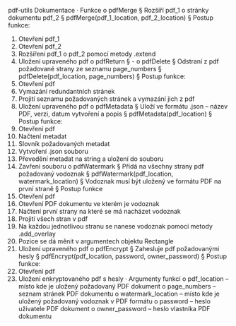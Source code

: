 pdf-utils
Dokumentace
·	Funkce
o	pdfMerge
§	Rozšíří pdf_1 o stránky dokumentu pdf_2
§	pdfMerge(pdf_1_location, pdf_2_location) 
§	Postup funkce:
1.	Otevření pdf_1
2.	Otevření pdf_2
3.	Rozšíření pdf_1 o pdf_2 pomocí metody .extend
4.	Uložení upraveného pdf
o	pdfReturn
§	-
o	pdfDelete
§	Odstraní z pdf požadované strany ze seznamu page_numbers
§	pdfDelete(pdf_location, page_numbers)
§	Postup funkce:
1.	Otevření pdf
2.	Vymazání redundantních stránek
3.	Projití seznamu požadovaných stránek a vymazání jich z pdf
4.	Uložení upraveného pdf
o	pdfMetadata
§	Uloží ve formátu .json – název PDF, verzi, datum vytvoření a popis
§	pdfMetadata(pdf_location)
§	Postup funkce:
1.	Otevření pdf
2.	Načtení metadat
3.	Slovník požadovaných metadat
4.	Vytvoření .json souboru
5.	Převedění metadat na string a uložení do souboru
6.	Zavření souboru
o	pdfWatermark
§	Přidá na všechny strany pdf požadovaný vodoznak
§	pdfWatermark(pdf_location, watermark_location)
§	Vodoznak musí být uložený ve formátu PDF na první straně 
§	Postup funkce
1.	Otevření pdf
2.	Otevření PDF dokumentu ve kterém je vodoznak
3.	Načtení první strany na které se má nacházet vodoznak
4.	Projití všech stran v pdf
5.	Na každou jednotlivou stranu se nanese vodoznak pomocí metody .add_overlay
6.	Pozice se dá měnit v argumentech objektu Rectangle
7.	Uložení upraveného pdf
o	pdfEncrypt
§	Zahesluje pdf požadovanými hesly
§	pdfEncrypt(pdf_location, password, owner_password)
§	Postup funkce:
1.	Otevření pdf
2.	Uložení enkryptovaného pdf s hesly 
·	Argumenty funkcí
o	pdf_location – místo kde je uložený požadovaný PDF dokument
o	page_numbers – seznam stránek PDF dokumentu
o	watermark_location – místo kde je uložený požadovaný vodoznak v PDF formátu
o	password – heslo uživatele PDF dokument
o	owner_password – heslo vlastníka PDF dokumentu  

